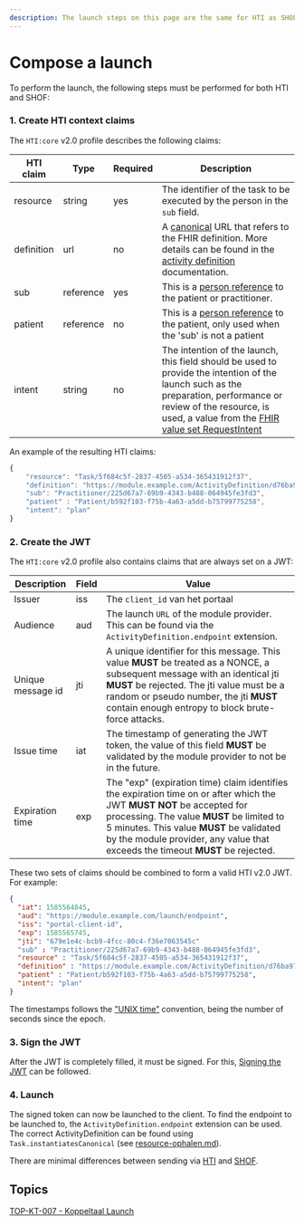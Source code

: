 ```yaml
---
description: The launch steps on this page are the same for HTI as SHOF
---
```


# Compose a launch

To perform the launch, the following steps must be performed for both HTI and SHOF:

### 1. Create HTI context claims

The `HTI:core` v2.0 profile describes the following claims:

| HTI claim  | Type      | Required | Description                                                                                                                                                                                                                                                                                                                                                                                                                                                                                             |
| ---------- | --------- | -------- | ------------------------------------------------------------------------------------------------------------------------------------------------------------------------------------------------------------------------------------------------------------------------------------------------------------------------------------------------------------------------------------------------------------------------------------------------------------------------------------------------------- |
| resource   | string    | yes      | The identifier of the task to be executed by the person in the `sub` field.                                                                                                                                                                                                                                                                                                                                                                                                                             |
| definition | url       | no       | A [canonical](http://hl7.org/fhir/R4/references.html#canonical) URL that refers to the FHIR definition. More details can be found in the [activity definition](https://www.hl7.org/fhir/r4/activitydefinition.html) documentation.                                                                                                                                                                                                                                                                      |
| sub        | reference | yes      | This is a [person reference](https://github.com/GIDSOpenStandaarden/GIDS-HTI-Protocol/diffs/1?base\_sha=0899d43a8ed3a53ccaf1ca3f1638753a28bdb7fb\&branch=fhir-2-fields\&commentable=true\&name=fhir-2-fields\&pull\_number=23\&qualified\_name=refs%2Fheads%2Ffhir-2-fields\&sha1=0899d43a8ed3a53ccaf1ca3f1638753a28bdb7fb\&sha2=6f3ee98c1338f689c62e45a222d1e9e1d64142b8\&short\_path=baf3810\&unchanged=expanded\&w=false#person-reference) to the patient or practitioner.                           |
| patient    | reference | no       | This is a [person reference](https://github.com/GIDSOpenStandaarden/GIDS-HTI-Protocol/diffs/1?base\_sha=0899d43a8ed3a53ccaf1ca3f1638753a28bdb7fb\&branch=fhir-2-fields\&commentable=true\&name=fhir-2-fields\&pull\_number=23\&qualified\_name=refs%2Fheads%2Ffhir-2-fields\&sha1=0899d43a8ed3a53ccaf1ca3f1638753a28bdb7fb\&sha2=6f3ee98c1338f689c62e45a222d1e9e1d64142b8\&short\_path=baf3810\&unchanged=expanded\&w=false#person-reference) to the patient, only used when the 'sub' is not a patient |
| intent     | string    | no       | The intention of the launch, this field should be used to provide the intention of the launch such as the preparation, performance or review of the resource, is used, a value from the [FHIR value set RequestIntent](https://www.hl7.org/fhir/R4/valueset-request-intent.html)                                                                                                                                                                                                                        |

An example of the resulting HTI claims:

```javascript
{
    "resource": "Task/5f684c5f-2837-4505-a534-365431912f37",
    "definition": "https://module.example.com/ActivityDefinition/d76ba97b-bfce-4a75-8e7a-2133778d1089",
    "sub": "Practitioner/225d67a7-69b9-4343-b488-064945fe3fd3",
    "patient" : "Patient/b592f103-f75b-4a63-a5dd-b75799775258",
    "intent": "plan"
}
```

### 2. Create the JWT

The `HTI:core` v2.0 profile also contains claims that are always set on a JWT:

| Description       | Field | Value                                                                                                                                                                                                                                                                                             |
| ----------------- | ----- | ------------------------------------------------------------------------------------------------------------------------------------------------------------------------------------------------------------------------------------------------------------------------------------------------- |
| Issuer            | iss   | The `client_id` van het portaal                                                                                                                                                                                                                                                                   |
| Audience          | aud   | The launch `URL` of the module provider. This can be found via the `ActivityDefinition.endpoint` extension.                                                                                                                                                                                       |
| Unique message id | jti   | A unique identifier for this message. This value **MUST** be treated as a NONCE, a subsequent message with an identical jti **MUST** be rejected. The jti value must be a random or pseudo number, the jti **MUST** contain enough entropy to block brute-force attacks.                          |
| Issue time        | iat   | The timestamp of generating the JWT token, the value of this field **MUST** be validated by the module provider to not be in the future.                                                                                                                                                          |
| Expiration time   | exp   | The "exp" (expiration time) claim identifies the expiration time on or after which the JWT **MUST NOT** be accepted for processing. The value **MUST** be limited to 5 minutes. This value **MUST** be validated by the module provider, any value that exceeds the timeout **MUST** be rejected. |

These two sets of claims should be combined to form a valid HTI v2.0 JWT. For example:

```json
{
  "iat": 1585564845,
  "aud": "https://module.example.com/launch/endpoint",
  "iss": "portal-client-id",
  "exp": 1585565745,
  "jti": "679e1e4c-bcb9-4fcc-80c4-f36e7063545c"
  "sub" : "Practitioner/225d67a7-69b9-4343-b488-064945fe3fd3",
  "resource" : "Task/5f684c5f-2837-4505-a534-365431912f37",
  "definition" : "https://module.example.com/ActivityDefinition/d76ba97b-bfce-4a75-8e7a-2133778d1089",
  "patient" : "Patient/b592f103-f75b-4a63-a5dd-b75799775258",
  "intent": "plan"
}
```

The timestamps follows the ["UNIX time"](https://en.wikipedia.org/wiki/Unix\_time) convention, being the number of seconds since the epoch.

### 3. Sign the JWT

After the JWT is completely filled, it must be signed. For this, [Signing the JWT](../../connectie-maken-met-koppeltaal/requirements/jwt-ondertekenen.md) can be followed.

### 4. Launch

The signed token can now be launched to the client. To find the endpoint to be launched to, the `ActivityDefinition.endpoint` extension can be used. The correct ActivityDefinition can be found using `Task.instantiatesCanonical` (see [resource-ophalen.md](../../resources-managen/crud-operaties/resource-ophalen.md "mention")).

There are minimal differences between sending via [HTI](hti-launch-versturen.md) and [SHOF](broken-reference/).

## Topics

[TOP-KT-007 - Koppeltaal Launch](https://vzvz.atlassian.net/wiki/spaces/KTSA/pages/27123510/TOP-KT-007+-+Koppeltaal+Launch)

